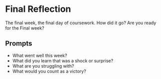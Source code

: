 # Final Reflection

The final week, the final day of coursework. How did it go? Are you ready for the Final week?

## Prompts

* What went well this week?
* What did you learn that was a shock or surprise?
* What are you struggling with?
* What would you count as a victory?
